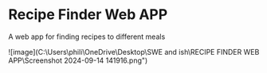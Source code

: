 # Recipe Finder Web APP
A web app for finding recipes to different meals

![image](C:\Users\phili\OneDrive\Desktop\SWE and ish\RECIPE FINDER WEB APP\Screenshot 2024-09-14 141916.png")
